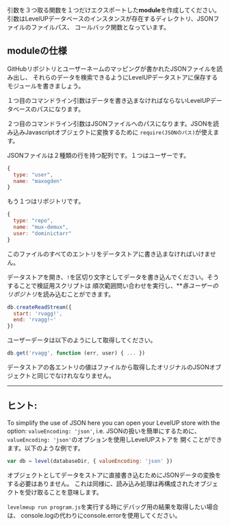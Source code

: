 引数を３つ取る関数を１つだけエクスポートした**module**を作成してください。
引数はLevelUPデータベースのインスタンスが存在するディレクトリ、JSONファイルのファイルパス、
コールバック関数となっています。

## **module**の仕様

GitHubリポジトリとユーザーネームのマッピングが書かれたJSONファイルを読み出し、
それらのデータを検索できるようにLevelUPデータストアに保存するモジュールを書きましょう。

１つ目のコマンドライン引数はデータを書き込まなければならないLevelUPデータベースのパスになります。

２つ目のコマンドライン引数はJSONファイルへのパスになります。JSONを読み込みJavascriptオブジェクトに変換するために
`require(JSONのパス)`が使えます。

JSONファイルは２種類の行を持つ配列です。１つはユーザーです。

```javascript
{
  type: "user",
  name: "maxogden"
}
```

もう１つはリポジトリです。

```javascript
{
  type: "repo",
  name: "mux-demux",
  user: "dominictarr"
}
```

このファイルのすべてのエントリをデータストアに書き込まなければいけません。

データストアを開き、`!`を区切り文字としてデータを書き込んでください。そうすることで検証用スクリプトは
順次範囲問い合わせを実行し、***各ユーザーのリポジトリ*を読み込むことができます。

```javascript
db.createReadStream({
  start: 'rvagg!',
  end: 'rvagg!~'
})
```

ユーザーデータは以下のようにして取得してください。

```javascript
db.get('rvagg', function (err, user) { ... })
```

データストアの各エントリの値はファイルから取得したオリジナルのJSONオブジェクトと同じでなけれななりません。

---

## ヒント:

To simplify the use of JSON here you can open your LevelUP store
with the option: `valueEncoding: 'json'`, i.e.
JSONの扱いを簡単にするために、`valueEncoding: 'json'`のオプションを使用しLevelUPストアを
開くことができます。以下のような例です。

```javascript
var db = level(databaseDir, { valueEncoding: 'json' })
```

オブジェクトとしてデータをストアに直接書き込むためにJSONデータの変換をする必要はありません。
これは同様に、読み込み処理は再構成されたオブジェクトを受け取ることを意味します。

`levelmeup run program.js`を実行する時にデバッグ用の結果を取得したい場合は、
console.logの代わりにconsole.errorを使用してください。